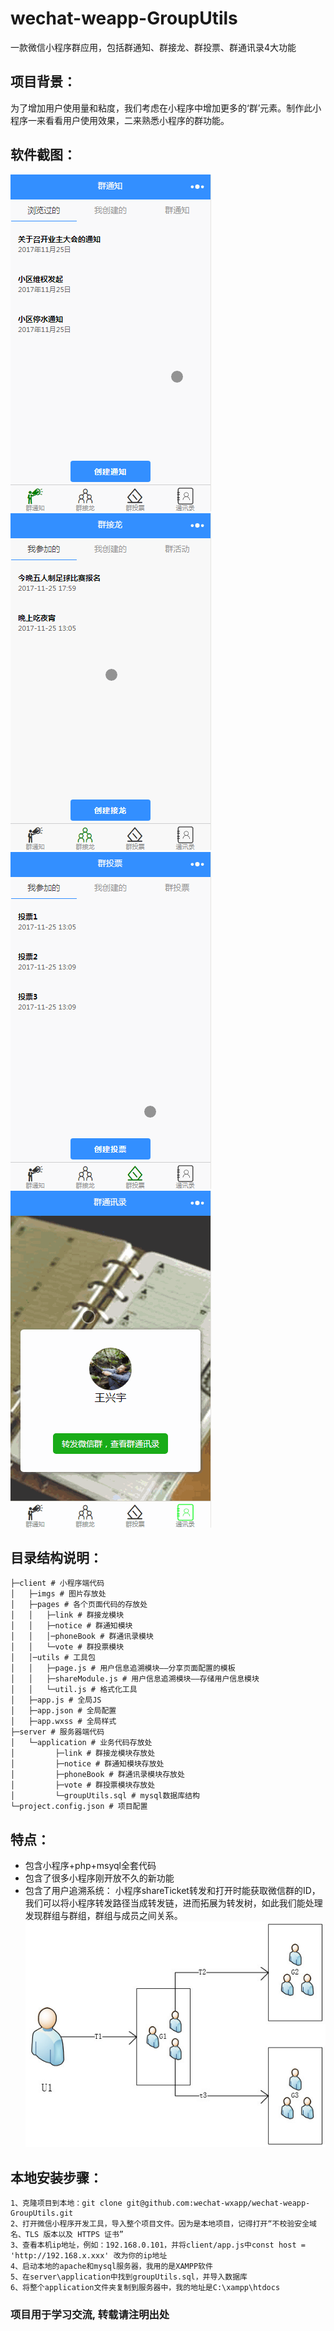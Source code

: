 # wechat-weapp-GroupUtils
一款微信小程序群应用，包括群通知、群接龙、群投票、群通讯录4大功能

## 项目背景：
为了增加用户使用量和粘度，我们考虑在小程序中增加更多的‘群’元素。制作此小程序一来看看用户使用效果，二来熟悉小程序的群功能。

## 软件截图：
![图1](1.gif)  ![图2](2.gif)  
![图3](3.gif)  ![图4](4.gif)

## 目录结构说明：
```
├─client # 小程序端代码
│   ├─imgs # 图片存放处
│   ├─pages # 各个页面代码的存放处
│   │   ├─link # 群接龙模块
│   │   ├─notice # 群通知模块
│   │   │─phoneBook # 群通讯录模块
│   │   └─vote # 群投票模块
│   │─utils # 工具包
│   │   ├─page.js # 用户信息追溯模块——分享页面配置的模板
│   │   ├─shareModule.js # 用户信息追溯模块——存储用户信息模块
│   │   └─util.js # 格式化工具
│   ├─app.js # 全局JS
│   ├─app.json # 全局配置
│   ├─app.wxss # 全局样式
├─server # 服务器端代码
│   └─application # 业务代码存放处
│         ├─link # 群接龙模块存放处
│         ├─notice # 群通知模块存放处
│         ├─phoneBook # 群通讯录模块存放处
│         ├─vote # 群投票模块存放处
│         └─groupUtils.sql # mysql数据库结构
└─project.config.json # 项目配置      

```

## 特点：
* 包含小程序+php+msyql全套代码
* 包含了很多小程序刚开放不久的新功能
* 包含了用户追溯系统： 小程序shareTicket转发和打开时能获取微信群的ID，我们可以将小程序转发路径当成转发链，进而拓展为转发树，如此我们能处理发现群组与群组，群组与成员之间关系。
![图5](5.jpg)


## 本地安装步骤：
```
1、克隆项目到本地：git clone git@github.com:wechat-wxapp/wechat-weapp-GroupUtils.git 
2、打开微信小程序开发工具，导入整个项目文件。因为是本地项目，记得打开“不校验安全域名、TLS 版本以及 HTTPS 证书”
3、查看本机ip地址，例如：192.168.0.101，并将client/app.js中const host = 'http://192.168.x.xxx' 改为你的ip地址
4、启动本地的apache和mysql服务器，我用的是XAMPP软件
5、在server\application中找到groupUtils.sql，并导入数据库
6、将整个application文件夹复制到服务器中，我的地址是C:\xampp\htdocs

```


### 项目用于学习交流, 转载请注明出处


